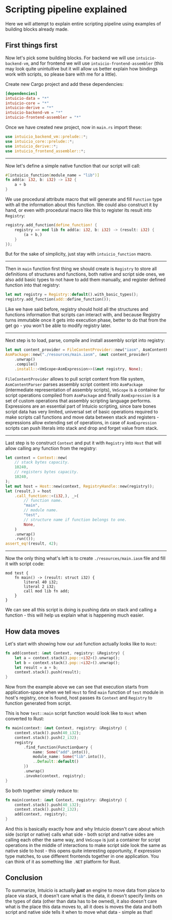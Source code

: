 # Scripting pipeline explained

Here we will attempt to explain entire scripting pipeline using examples of building blocks already made.

## First things first

Now let's pick some building blocks. For backend we will use `intuicio-backend-vm`, and for frontend we will use `intuicio-frontend-assembler` (this may look quite unintuitive but it will allow us better explain how bindings work with scripts, so please bare with me for a little).

Create new Cargo project and add these dependencies:

```toml
[dependencies]
intuicio-data = "*"
intuicio-core = "*"
intuicio-derive = "*"
intuicio-backend-vm = "*"
intuicio-frontend-assembler = "*"
```

Once we have created new project, now in `main.rs` import these:

```rust
use intuicio_backend_vm::prelude::*;
use intuicio_core::prelude::*;
use intuicio_derive::*;
use intuicio_frontend_assembler::*;
```

---

Now let's define a simple native function that our script will call:

```rust
#[intuicio_function(module_name = "lib")]
fn add(a: i32, b: i32) -> i32 {
    a + b
}
```

We use procedural attribute macro that will generate and fill `Function` type with all the information about this function. We could also construct it by hand, or even with procedural macro like this to register its result into `Registry`:

```rust
registry.add_function(define_function! {
    registry => mod lib fn add(a: i32, b: i32) -> (result: i32) {
        (a + b,)
    }
});
```

But for the sake of simplicity, just stay with `intuicio_function` macro.

---

Then in `main` function first thing we should create is `Registry` to store all definitions of structures and functions, both native and script side ones, we also add basic types to not have to add them manually, and register defined function into that registry:

```rust
let mut registry = Registry::default().with_basic_types();
registry.add_function(add::define_function());
```

Like we have said before, registry should hold all the structures and functions information that scripts can interact with, and because Registry turns immutable once it gets into execution phase, better to do that from the get go - you won't be able to modify registry later.

---

Next step is to load, parse, compile and install assembly script into registry:

```rust
let mut content_provider = FileContentProvider::new("iasm", AsmContentParser);
AsmPackage::new("./resources/main.iasm", &mut content_provider)
    .unwrap()
    .compile()
    .install::<VmScope<AsmExpression>>(&mut registry, None);
```

`FileContentProvider` allows to pull script content from file system, `AsmContentParser` parses assembly script content into `AsmPackage` (intermediate representation of assembly scripts), `VmScope` is a container for script operations compiled from `AsmPackage` and finally `AsmExpression` is a set of custom operations that assembly scripting language performs. Expressions are an essential part of Intuicio scripting, since bare bones script data has very limited, universal set of basic operations required to make scripts call functions and move data between stack and registers - expressions allow extending set of operations, in case of `AsmExpression` scripts can push literals into stack and drop and forget value from stack.

---

Last step is to construct `Context` and put it with `Registry` into `Host` that will allow calling any function from the registry:

```rust
let context = Context::new(
    // stack bytes capacity.
    10240,
    // registers bytes capacity.
    10240,
);
let mut host = Host::new(context, RegistryHandle::new(registry));
let (result,) = host
    .call_function::<(i32,), _>(
        // function name.
        "main",
        // module name.
        "test",
        // structure name if function belongs to one.
        None,
    )
    .unwrap()
    .run(());
assert_eq!(result, 42);
```

---

Now the only thing what's left is to create `./resources/main.iasm` file and fill it with script code:

```text
mod test {
    fn main() -> (result: struct i32) {
        literal 40 i32;
        literal 2 i32;
        call mod lib fn add;
    }
}
```

We can see all this script is doing is pushing data on stack and calling a function - this will help us explain what is happening much easier.

## How data moves

Let's start with showing how our `add` function actually looks like to `Host`:

```rust
fn add(context: &mut Context, registry: &Registry) {
    let a = context.stack().pop::<i32>().unwrap();
    let b = context.stack().pop::<i32>().unwrap();
    let result = a + b;
    context.stack().push(result);
}
```

Now from the example above we can see that execution starts from application-space when we tell `Host` to find `main` function of `test` module in host's registry, once is found, host passes its `Context` and `Registry` to function generated from script.

This is how `test::main` script function would look like to `Host` when converted to Rust:

```rust
fn main(context: &mut Context, registry: &Registry) {
    context.stack().push(40_i32);
    context.stack().push(2_i32);
    registry
        .find_function(FunctionQuery {
            name: Some("add".into()),
            module_name: Some("lib".into()),
            ..Default::default()
        })
        .unwrap()
        .invoke(context, registry);
}
```

So both together simply reduce to:

```rust
fn main(context: &mut Context, registry: &Registry) {
    context.stack().push(40_i32);
    context.stack().push(2_i32);
    add(context, registry);
}
```

And this is basically exactly how and why Intuicio doesn't care about which side (script or native) calls what side - both script and native sides are calling each other the same way, and `VmScope` is just a container for script operations in the middle of interactions to make script side look the same as native side to host - this opens quite interesting opportunity, if expression type matches, to use different frontends together in one application. You can think of it as something like `.NET` platform for Rust.

## Conclusion

To summarize, Intuicio is actually **_just_** an engine to move data from place to place via stack, it doesn't care what is the data, it doesn't specify limits on the types of data (other than data has to be owned), it also doesn't care what is the place this data moves to, all it does is moves the data and both script and native side tells it when to move what data - simple as that!
